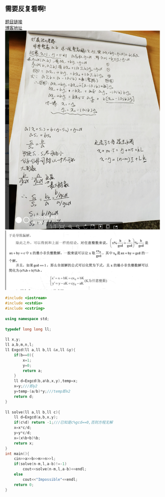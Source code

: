 ## 需要反复看啊!
[题目链接](http://poj.org/problem?id=1061)<br>
[博客地址](https://blog.csdn.net/Kamisama123/article/details/72823622#commentsedit)<br>
![](https://github.com/BinGYiZhanG/aoapc-book/blob/master/To%20Be%20a%20ACMer/Images/070513471.png)
![](https://github.com/BinGYiZhanG/aoapc-book/blob/master/To%20Be%20a%20ACMer/Images/07051350.png)
```cpp
#include <iostream>
#include <cstdio>
#include <cstring>

using namespace std;

typedef long long ll;

ll x,y;
ll a,b,m,n,l;
ll Exgcd(ll a,ll b,ll &x,ll &y){
    if(b==0){
        x=1;
        y=0;
        return a;
    }
    ll d=Exgcd(b,a%b,x,y),temp=x;
    x=y;///即y2
    y=temp-(a/b)*y;///temp即x2
    return d;
}

ll solve(ll a,ll b,ll c){
    ll d=Exgcd(a,b,x,y);
    if(c%d) return -1;///已知是c%gcd==0,否则方程无解
    x=x*c/d;
    y=y*c/d;
    x=(x%b+b)%b;
    return x;
}
int main(){
    cin>>a>>b>>m>>n>>l;
    if(solve(n-m,l,a-b)!=-1)
        cout<<solve(n-m,l,a-b)<<endl;
    else
        cout<<"Impossible"<<endl;
    return 0;
}
```
